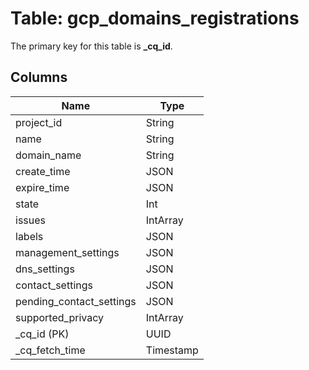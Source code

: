 # Table: gcp_domains_registrations


The primary key for this table is **_cq_id**.


## Columns
| Name          | Type          |
| ------------- | ------------- |
|project_id|String|
|name|String|
|domain_name|String|
|create_time|JSON|
|expire_time|JSON|
|state|Int|
|issues|IntArray|
|labels|JSON|
|management_settings|JSON|
|dns_settings|JSON|
|contact_settings|JSON|
|pending_contact_settings|JSON|
|supported_privacy|IntArray|
|_cq_id (PK)|UUID|
|_cq_fetch_time|Timestamp|